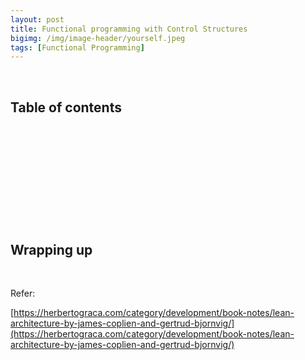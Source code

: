 ```yaml
---
layout: post
title: Functional programming with Control Structures
bigimg: /img/image-header/yourself.jpeg
tags: [Functional Programming]
---
```





<br>

## Table of contents





<br>

## 






<br>

## 






<br>

## 





<br>

## Wrapping up




<br>

Refer:

[https://herbertograca.com/category/development/book-notes/lean-architecture-by-james-coplien-and-gertrud-bjornvig/](https://herbertograca.com/category/development/book-notes/lean-architecture-by-james-coplien-and-gertrud-bjornvig/)